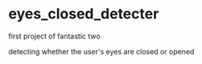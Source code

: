 # eyes_closed_detecter
first project of fantastic two 

detecting whether the user's eyes are closed or opened
